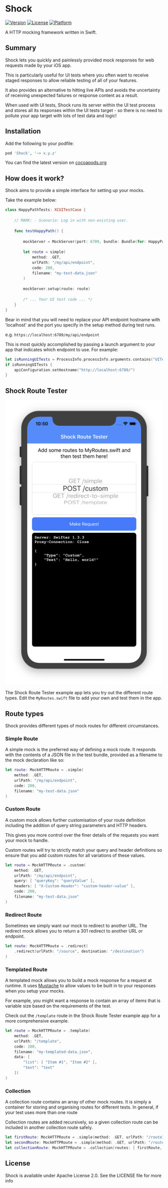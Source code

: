 # Shock

[![Version](https://img.shields.io/cocoapods/v/Shock.svg?style=flat)](http://cocoapods.org/pods/Shock)
[![License](https://img.shields.io/cocoapods/l/Shock.svg?style=flat)](http://cocoapods.org/pods/Shock)
[![Platform](https://img.shields.io/cocoapods/p/Shock.svg?style=flat)](http://cocoapods.org/pods/Shock)

A HTTP mocking framework written in Swift.

## Summary

Shock lets you quickly and painlessly provided mock responses for web requests
made by your iOS app.

This is particularly useful for UI tests where you often want to receive
staged responses to allow reliable testing of all of your features.

It also provides an alternative to hitting live APIs and avoids the uncertainty
of receiving unexpected failures or response content as a result.

When used with UI tests, Shock runs its server within the UI test process and
stores all its responses within the UI tests target - so there is no need to
pollute your app target with lots of test data and logic!

## Installation

Add the following to your podfile:

```ruby
pod 'Shock', '~> x.y.z'
```

You can find the latest version on [cocoapods.org](http://cocoapods.org/pods/Shock)

## How does it work?

Shock aims to provide a simple interface for setting up your mocks.

Take the example below:

```swift
class HappyPathTests: XCUITestCase {

	// MARK: - Scenario: Log in with non-existing user.

	func testHappyPath() {

		mockServer = MockServer(port: 6789, bundle: Bundle(for: HappyPathTests.self))

		let route = simple(
			method: .GET,
			urlPath: "/my/api/endpoint",
			code: 200,
			filename: "my-test-data.json"
		)

		mockServer.setup(route: route)

		/* ... Your UI test code ... */
	}
}
```

Bear in mind that you will need to replace your API endpoint hostname with
'localhost' and the port you specify in the setup method during test runs.

e.g. ```https://localhost:6789/my/api/endpoint```

This is most quickly accomplished by passing a launch argument to your app that
indicates which endpoint to use. For example:

```swift
let isRunningUITests = ProcessInfo.processInfo.arguments.contains("UITests")
if isRunningUITests {
	apiConfiguration.setHostname("http://localhost:6789/")
}
```

## Shock Route Tester

<p align="center">
	<img src="./assets/example-app.png" alt="Example app screenshot" />
<p>

The Shock Route Tester example app lets you try out the different route types.
Edit the `MyRoutes.swift` file to add your own and test them in the app.

## Route types

Shock provides different types of mock routes for different circumstances.

### Simple Route

A simple mock is the preferred way of defining a mock route. It responds with
the contents of a JSON file in the test bundle, provided as a filename to the
mock declaration like so:

```swift
let route: MockHTTPRoute = .simple(
	method: .GET,
	urlPath: "/my/api/endpoint",
	code: 200,
	filename: "my-test-data.json"
)
```

### Custom Route

A custom mock allows further customisation of your route definition including
the addition of query string parameters and HTTP headers.

This gives you more control over the finer details of the requests you want your
mock to handle.

Custom routes will try to strictly match your query and header definitions so
ensure that you add custom routes for all variations of these values.

```swift
let route = MockHTTPRoute = .custom(
	method: .GET,
	urlPath: "/my/api/endpoint",
	query: [ "queryKey": "queryValue" ],
	headers: [ "X-Custom-Header": "custom-header-value" ],
	code: 200,
	filename: "my-test-data.json"
)
```

### Redirect Route

Sometimes we simply want our mock to redirect to another URL. The redirect mock
allows you to return a 301 redirect to another URL or endpoint.

```swift
let route: MockHTTPRoute = .redirect(
	.redirect(urlPath: "/source", destination: "/destination")
)
```

### Templated Route

A templated mock allows you to build a mock response for a request at runtime.
It uses [Mustache](https://mustache.github.io/) to allow values to be built in
to your responses when you setup your mocks.

For example, you might want a response to contain an array of items that is
variable size based on the requirements of the test.

Check out the `/template` route in the Shock Route Tester example app for a
more comprehensive example.

```swift
let route = MockHTTPRoute = .template(
	method: .GET,
	urlPath: "/template",
	code: 200,
	filename: "my-templated-data.json",
	data: [
        "list": [ "Item #1", "Item #2" ],
        "text": "text"
    ])
)
```

### Collection

A collection route contains an array of other mock routes. It is simply a
container for storing and organising routes for different tests. In general,
if your test uses more than one route

Collection routes are added recursively, so a given collection route can be
included in another collection route safely.

```swift
let firstRoute: MockHTTPRoute = .simple(method: .GET, urlPath: "/route1", code: 200, filename: "data1.json")
let secondRoute: MockHTTPRoute = .simple(method: .GET, urlPath: "/route2", code: 200, filename: "data2.json")
let collectionRoute: MockHTTPRoute = .collection(routes: [ firstRoute, secondRoute ])
```

## License

Shock is available under Apache License 2.0.  See the LICENSE file for more info
